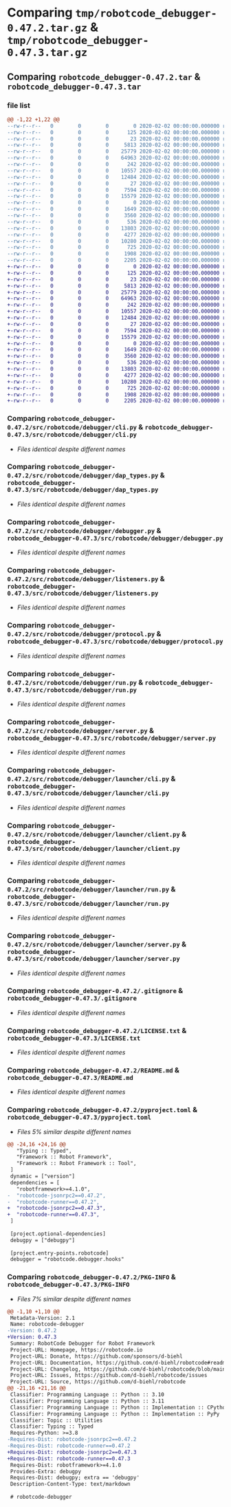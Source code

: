 # Comparing `tmp/robotcode_debugger-0.47.2.tar.gz` & `tmp/robotcode_debugger-0.47.3.tar.gz`

## Comparing `robotcode_debugger-0.47.2.tar` & `robotcode_debugger-0.47.3.tar`

### file list

```diff
@@ -1,22 +1,22 @@
--rw-r--r--   0        0        0        0 2020-02-02 00:00:00.000000 robotcode_debugger-0.47.2/src/robotcode/debugger/__init__.py
--rw-r--r--   0        0        0      125 2020-02-02 00:00:00.000000 robotcode_debugger-0.47.2/src/robotcode/debugger/__main__.py
--rw-r--r--   0        0        0       23 2020-02-02 00:00:00.000000 robotcode_debugger-0.47.2/src/robotcode/debugger/__version__.py
--rw-r--r--   0        0        0     5813 2020-02-02 00:00:00.000000 robotcode_debugger-0.47.2/src/robotcode/debugger/cli.py
--rw-r--r--   0        0        0    25779 2020-02-02 00:00:00.000000 robotcode_debugger-0.47.2/src/robotcode/debugger/dap_types.py
--rw-r--r--   0        0        0    64963 2020-02-02 00:00:00.000000 robotcode_debugger-0.47.2/src/robotcode/debugger/debugger.py
--rw-r--r--   0        0        0      242 2020-02-02 00:00:00.000000 robotcode_debugger-0.47.2/src/robotcode/debugger/hooks.py
--rw-r--r--   0        0        0    10557 2020-02-02 00:00:00.000000 robotcode_debugger-0.47.2/src/robotcode/debugger/listeners.py
--rw-r--r--   0        0        0    12484 2020-02-02 00:00:00.000000 robotcode_debugger-0.47.2/src/robotcode/debugger/protocol.py
--rw-r--r--   0        0        0       27 2020-02-02 00:00:00.000000 robotcode_debugger-0.47.2/src/robotcode/debugger/py.typed
--rw-r--r--   0        0        0     7594 2020-02-02 00:00:00.000000 robotcode_debugger-0.47.2/src/robotcode/debugger/run.py
--rw-r--r--   0        0        0    15579 2020-02-02 00:00:00.000000 robotcode_debugger-0.47.2/src/robotcode/debugger/server.py
--rw-r--r--   0        0        0        0 2020-02-02 00:00:00.000000 robotcode_debugger-0.47.2/src/robotcode/debugger/launcher/__init__.py
--rw-r--r--   0        0        0     1649 2020-02-02 00:00:00.000000 robotcode_debugger-0.47.2/src/robotcode/debugger/launcher/cli.py
--rw-r--r--   0        0        0     3560 2020-02-02 00:00:00.000000 robotcode_debugger-0.47.2/src/robotcode/debugger/launcher/client.py
--rw-r--r--   0        0        0      536 2020-02-02 00:00:00.000000 robotcode_debugger-0.47.2/src/robotcode/debugger/launcher/run.py
--rw-r--r--   0        0        0    13803 2020-02-02 00:00:00.000000 robotcode_debugger-0.47.2/src/robotcode/debugger/launcher/server.py
--rw-r--r--   0        0        0     4277 2020-02-02 00:00:00.000000 robotcode_debugger-0.47.2/.gitignore
--rw-r--r--   0        0        0    10280 2020-02-02 00:00:00.000000 robotcode_debugger-0.47.2/LICENSE.txt
--rw-r--r--   0        0        0      725 2020-02-02 00:00:00.000000 robotcode_debugger-0.47.2/README.md
--rw-r--r--   0        0        0     1908 2020-02-02 00:00:00.000000 robotcode_debugger-0.47.2/pyproject.toml
--rw-r--r--   0        0        0     2205 2020-02-02 00:00:00.000000 robotcode_debugger-0.47.2/PKG-INFO
+-rw-r--r--   0        0        0        0 2020-02-02 00:00:00.000000 robotcode_debugger-0.47.3/src/robotcode/debugger/__init__.py
+-rw-r--r--   0        0        0      125 2020-02-02 00:00:00.000000 robotcode_debugger-0.47.3/src/robotcode/debugger/__main__.py
+-rw-r--r--   0        0        0       23 2020-02-02 00:00:00.000000 robotcode_debugger-0.47.3/src/robotcode/debugger/__version__.py
+-rw-r--r--   0        0        0     5813 2020-02-02 00:00:00.000000 robotcode_debugger-0.47.3/src/robotcode/debugger/cli.py
+-rw-r--r--   0        0        0    25779 2020-02-02 00:00:00.000000 robotcode_debugger-0.47.3/src/robotcode/debugger/dap_types.py
+-rw-r--r--   0        0        0    64963 2020-02-02 00:00:00.000000 robotcode_debugger-0.47.3/src/robotcode/debugger/debugger.py
+-rw-r--r--   0        0        0      242 2020-02-02 00:00:00.000000 robotcode_debugger-0.47.3/src/robotcode/debugger/hooks.py
+-rw-r--r--   0        0        0    10557 2020-02-02 00:00:00.000000 robotcode_debugger-0.47.3/src/robotcode/debugger/listeners.py
+-rw-r--r--   0        0        0    12484 2020-02-02 00:00:00.000000 robotcode_debugger-0.47.3/src/robotcode/debugger/protocol.py
+-rw-r--r--   0        0        0       27 2020-02-02 00:00:00.000000 robotcode_debugger-0.47.3/src/robotcode/debugger/py.typed
+-rw-r--r--   0        0        0     7594 2020-02-02 00:00:00.000000 robotcode_debugger-0.47.3/src/robotcode/debugger/run.py
+-rw-r--r--   0        0        0    15579 2020-02-02 00:00:00.000000 robotcode_debugger-0.47.3/src/robotcode/debugger/server.py
+-rw-r--r--   0        0        0        0 2020-02-02 00:00:00.000000 robotcode_debugger-0.47.3/src/robotcode/debugger/launcher/__init__.py
+-rw-r--r--   0        0        0     1649 2020-02-02 00:00:00.000000 robotcode_debugger-0.47.3/src/robotcode/debugger/launcher/cli.py
+-rw-r--r--   0        0        0     3560 2020-02-02 00:00:00.000000 robotcode_debugger-0.47.3/src/robotcode/debugger/launcher/client.py
+-rw-r--r--   0        0        0      536 2020-02-02 00:00:00.000000 robotcode_debugger-0.47.3/src/robotcode/debugger/launcher/run.py
+-rw-r--r--   0        0        0    13803 2020-02-02 00:00:00.000000 robotcode_debugger-0.47.3/src/robotcode/debugger/launcher/server.py
+-rw-r--r--   0        0        0     4277 2020-02-02 00:00:00.000000 robotcode_debugger-0.47.3/.gitignore
+-rw-r--r--   0        0        0    10280 2020-02-02 00:00:00.000000 robotcode_debugger-0.47.3/LICENSE.txt
+-rw-r--r--   0        0        0      725 2020-02-02 00:00:00.000000 robotcode_debugger-0.47.3/README.md
+-rw-r--r--   0        0        0     1908 2020-02-02 00:00:00.000000 robotcode_debugger-0.47.3/pyproject.toml
+-rw-r--r--   0        0        0     2205 2020-02-02 00:00:00.000000 robotcode_debugger-0.47.3/PKG-INFO
```

### Comparing `robotcode_debugger-0.47.2/src/robotcode/debugger/cli.py` & `robotcode_debugger-0.47.3/src/robotcode/debugger/cli.py`

 * *Files identical despite different names*

### Comparing `robotcode_debugger-0.47.2/src/robotcode/debugger/dap_types.py` & `robotcode_debugger-0.47.3/src/robotcode/debugger/dap_types.py`

 * *Files identical despite different names*

### Comparing `robotcode_debugger-0.47.2/src/robotcode/debugger/debugger.py` & `robotcode_debugger-0.47.3/src/robotcode/debugger/debugger.py`

 * *Files identical despite different names*

### Comparing `robotcode_debugger-0.47.2/src/robotcode/debugger/listeners.py` & `robotcode_debugger-0.47.3/src/robotcode/debugger/listeners.py`

 * *Files identical despite different names*

### Comparing `robotcode_debugger-0.47.2/src/robotcode/debugger/protocol.py` & `robotcode_debugger-0.47.3/src/robotcode/debugger/protocol.py`

 * *Files identical despite different names*

### Comparing `robotcode_debugger-0.47.2/src/robotcode/debugger/run.py` & `robotcode_debugger-0.47.3/src/robotcode/debugger/run.py`

 * *Files identical despite different names*

### Comparing `robotcode_debugger-0.47.2/src/robotcode/debugger/server.py` & `robotcode_debugger-0.47.3/src/robotcode/debugger/server.py`

 * *Files identical despite different names*

### Comparing `robotcode_debugger-0.47.2/src/robotcode/debugger/launcher/cli.py` & `robotcode_debugger-0.47.3/src/robotcode/debugger/launcher/cli.py`

 * *Files identical despite different names*

### Comparing `robotcode_debugger-0.47.2/src/robotcode/debugger/launcher/client.py` & `robotcode_debugger-0.47.3/src/robotcode/debugger/launcher/client.py`

 * *Files identical despite different names*

### Comparing `robotcode_debugger-0.47.2/src/robotcode/debugger/launcher/run.py` & `robotcode_debugger-0.47.3/src/robotcode/debugger/launcher/run.py`

 * *Files identical despite different names*

### Comparing `robotcode_debugger-0.47.2/src/robotcode/debugger/launcher/server.py` & `robotcode_debugger-0.47.3/src/robotcode/debugger/launcher/server.py`

 * *Files identical despite different names*

### Comparing `robotcode_debugger-0.47.2/.gitignore` & `robotcode_debugger-0.47.3/.gitignore`

 * *Files identical despite different names*

### Comparing `robotcode_debugger-0.47.2/LICENSE.txt` & `robotcode_debugger-0.47.3/LICENSE.txt`

 * *Files identical despite different names*

### Comparing `robotcode_debugger-0.47.2/README.md` & `robotcode_debugger-0.47.3/README.md`

 * *Files identical despite different names*

### Comparing `robotcode_debugger-0.47.2/pyproject.toml` & `robotcode_debugger-0.47.3/pyproject.toml`

 * *Files 5% similar despite different names*

```diff
@@ -24,16 +24,16 @@
   "Typing :: Typed",
   "Framework :: Robot Framework",
   "Framework :: Robot Framework :: Tool",
 ]
 dynamic = ["version"]
 dependencies = [
   "robotframework>=4.1.0",
-  "robotcode-jsonrpc2==0.47.2",
-  "robotcode-runner==0.47.2",
+  "robotcode-jsonrpc2==0.47.3",
+  "robotcode-runner==0.47.3",
 ]
 
 [project.optional-dependencies]
 debugpy = ["debugpy"]
 
 [project.entry-points.robotcode]
 debugger = "robotcode.debugger.hooks"
```

### Comparing `robotcode_debugger-0.47.2/PKG-INFO` & `robotcode_debugger-0.47.3/PKG-INFO`

 * *Files 7% similar despite different names*

```diff
@@ -1,10 +1,10 @@
 Metadata-Version: 2.1
 Name: robotcode-debugger
-Version: 0.47.2
+Version: 0.47.3
 Summary: RobotCode Debugger for Robot Framework
 Project-URL: Homepage, https://robotcode.io
 Project-URL: Donate, https://github.com/sponsors/d-biehl
 Project-URL: Documentation, https://github.com/d-biehl/robotcode#readme
 Project-URL: Changelog, https://github.com/d-biehl/robotcode/blob/main/CHANGELOG.md
 Project-URL: Issues, https://github.com/d-biehl/robotcode/issues
 Project-URL: Source, https://github.com/d-biehl/robotcode
@@ -21,16 +21,16 @@
 Classifier: Programming Language :: Python :: 3.10
 Classifier: Programming Language :: Python :: 3.11
 Classifier: Programming Language :: Python :: Implementation :: CPython
 Classifier: Programming Language :: Python :: Implementation :: PyPy
 Classifier: Topic :: Utilities
 Classifier: Typing :: Typed
 Requires-Python: >=3.8
-Requires-Dist: robotcode-jsonrpc2==0.47.2
-Requires-Dist: robotcode-runner==0.47.2
+Requires-Dist: robotcode-jsonrpc2==0.47.3
+Requires-Dist: robotcode-runner==0.47.3
 Requires-Dist: robotframework>=4.1.0
 Provides-Extra: debugpy
 Requires-Dist: debugpy; extra == 'debugpy'
 Description-Content-Type: text/markdown
 
 # robotcode-debugger
```

